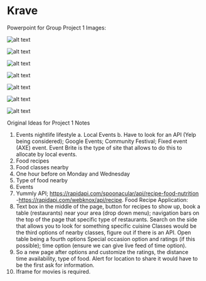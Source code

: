 # Krave

Powerpoint for Group Project 1 Images: 

![alt text](https://raw.githubusercontent.com/izzydavid/Krave/master/assets/images/Slide1.png)

![alt text](https://raw.githubusercontent.com/izzydavid/Krave/master/assets/images/Slide2.png)

![alt text](https://raw.githubusercontent.com/izzydavid/Krave/master/assets/images/Slide3.png)

![alt text](https://raw.githubusercontent.com/izzydavid/Krave/master/assets/images/Slide4.png)

![alt text](https://raw.githubusercontent.com/izzydavid/Krave/master/assets/images/Slide5.png)

![alt text](https://raw.githubusercontent.com/izzydavid/Krave/master/assets/images/Slide6.png)

![alt text](https://raw.githubusercontent.com/izzydavid/Krave/master/assets/images/Slide7.png)

Original Ideas for Project 1 Notes
1.	Events nightlife lifestyle 
a.	Local Events
b.	Have to look for an API (Yelp being considered); Google Events; Community Festival; Fixed event (AXE) event. Event Brite is the type of site that allows to do this to allocate by local events. 
2.	Food recipes
3.	Food classes nearby 
4.	One hour before on Monday and Wednesday 
5.	Type of food nearby 
6.	Events 
7.	Yummly API; https://rapidapi.com/spoonacular/api/recipe-food-nutrition  -https://rapidapi.com/webknox/api/recipe. 
Food Recipe Application: 
1.	Text box in the middle of the page, button for recipes to show up, book a table (restaurants) near your area (drop down menu); navigation bars on the top of the page that specific type of restaurants. Search on the side that allows you to look for something specific cuisine Classes would be the third options of nearby classes, figure out if there is an API. Open table being a fourth options Special occasion option and ratings (if this possible); time option (ensure we can give live feed of time option). 
2.	So a new page after options and customize the ratings, the distance time availability, type of food. Alert for location to share it would have to be the first ask for information. 
3.	Iframe for movies is required. 
